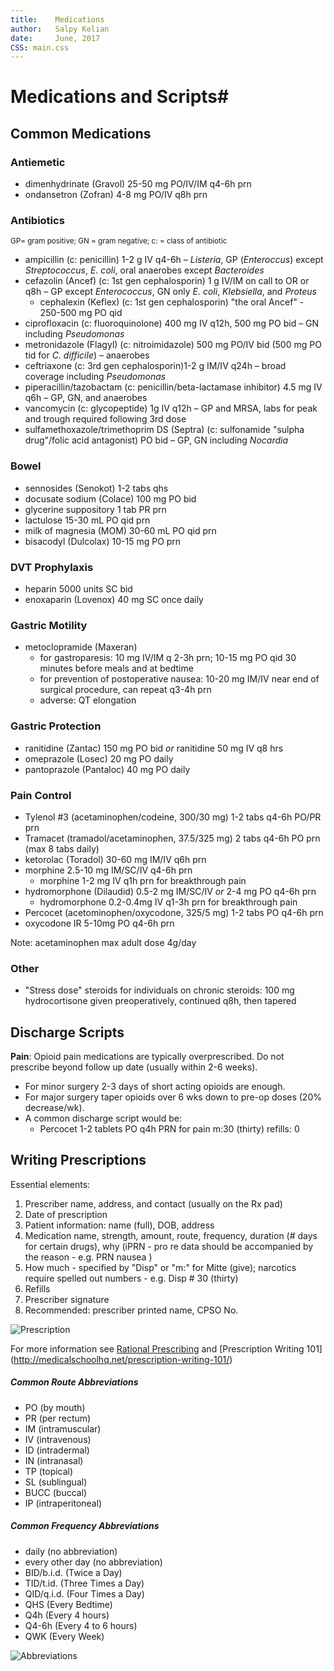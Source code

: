 ```yaml
---
title:    Medications 
author:   Salpy Kelian  
date:     June, 2017  
CSS: main.css  
---
```


# Medications and Scripts#

## Common Medications ##
	
### Antiemetic ###

* dimenhydrinate (Gravol) 25-50 mg PO/IV/IM q4-6h prn	
* ondansetron (Zofran) 4-8 mg PO/IV q8h prn

 ### Antibiotics ###

<small>GP= gram positive; GN = gram negative; c: = class of antibiotic</small>

* ampicillin (c: penicillin) 1-2 g IV q4-6h – *Listeria*, GP (*Enteroccus*) except *Streptococcus*, *E. coli*, oral anaerobes except *Bacteroides*
* cefazolin (Ancef) (c: 1st gen cephalosporin) 1 g IV/IM on call to OR or q8h – GP except *Enterococcus*, GN only *E. coli*, *Klebsiella*, and *Proteus*
	* cephalexin (Keflex) (c: 1st gen cephalosporin) "the oral Ancef" - 250-500 mg PO qid
* ciprofloxacin (c: fluoroquinolone) 400 mg IV q12h, 500 mg PO bid – GN including *Pseudomonas*
* metronidazole (Flagyl) (c: nitroimidazole) 500 mg PO/IV bid (500 mg PO tid for *C. difficile*) – anaerobes
* ceftriaxone (c: 3rd gen cephalosporin)1-2 g IM/IV q24h – broad coverage including *Pseudomonas*
*  piperacillin/tazobactam (c: penicillin/beta-lactamase inhibitor) 4.5 mg IV q6h – GP, GN, and anaerobes
*  vancomycin (c: glycopeptide) 1g IV q12h – GP and MRSA, labs for peak and trough required following 3rd dose
*  sulfamethoxazole/trimethoprim DS (Septra) (c: sulfonamide "sulpha drug"/folic acid antagonist) PO bid – GP, GN including *Nocardia*

### Bowel ###

* sennosides (Senokot) 1-2 tabs qhs  
* docusate sodium (Colace) 100 mg PO bid  
* glycerine suppository 1 tab PR prn  
* lactulose 15-30 mL PO qid prn  
* milk of magnesia (MOM) 30-60 mL PO qid prn   
* bisacodyl (Dulcolax) 10-15 mg PO prn  


### DVT Prophylaxis ###

* heparin 5000 units SC bid
* enoxaparin (Lovenox) 40 mg SC once daily

### Gastric Motility ###
* metoclopramide (Maxeran) 
	* for gastroparesis: 10 mg IV/IM q 2-3h  prn; 10-15 mg PO qid 30 minutes before meals and at bedtime
	* for prevention of postoperative nausea: 10-20 mg IM/IV near end of surgical procedure, can repeat q3-4h prn
	* adverse: QT elongation

### Gastric Protection ###

* ranitidine (Zantac) 150 mg PO bid *or* ranitidine 50 mg IV q8 hrs
* omeprazole (Losec) 20 mg PO daily
* pantoprazole (Pantaloc) 40 mg PO daily

### Pain Control ###

* Tylenol #3 (acetaminophen/codeine, 300/30 mg) 1-2 tabs q4-6h PO/PR prn
* Tramacet (tramadol/acetaminophen, 37.5/325 mg) 2 tabs q4-6h PO prn (max 8 tabs daily) 
* ketorolac (Toradol) 30-60 mg IM/IV q6h prn
* morphine 2.5-10 mg IM/SC/IV q4-6h prn
	* morphine 1-2 mg IV q1h prn for breakthrough pain
* hydromorphone (Dilaudid) 0.5-2 mg IM/SC/IV *or* 2-4 mg PO q4-6h prn
	* hydromorphone 0.2-0.4mg IV q1-3h prn for breakthrough pain
* Percocet (acetominophen/oxycodone, 325/5 mg) 1-2 tabs PO q4-6h prn
* oxycodone IR 5-10mg PO q4-6h prn 

Note: acetaminophen max adult dose 4g/day

### Other ###
*  "Stress dose" steroids for individuals on chronic steroids: 100 mg hydrocortisone given preoperatively, continued q8h, then tapered

## Discharge Scripts  ##
**Pain**: Opioid pain medications are typically overprescribed. Do not prescribe beyond follow up date (usually within 2-6 weeks).

* For minor surgery 2-3 days of short acting opioids are enough. 
* For major surgery taper opioids over 6 wks down to pre-op doses (20% decrease/wk).
* A common discharge script would be:
	* Percocet 1-2 tablets PO q4h PRN for pain m:30 (thirty) refills: 0

## Writing Prescriptions  ##
Essential elements:

1. Prescriber name, address, and contact (usually on the Rx pad)  
2. Date of prescription
3. Patient information: name (full), DOB, address
4. Medication name, strength, amount, route, frequency, duration (# days for certain drugs), why  (iPRN - pro re data should be accompanied by the reason - e.g. PRN nausea )
5. How much - specified by "Disp" or "m:" for Mitte (give); narcotics require spelled out numbers - e.g. Disp # 30 (thirty)
6. Refills
7. Prescriber signature
8. Recommended: prescriber printed name, CPSO No.

![](img/pharm_script.png "Prescription")

For more information see [Rational Prescribing](http://www.rationalprescribing.com/framework/framework_04_01.html) and [Prescription Writing 101] (http://medicalschoolhq.net/prescription-writing-101/) 


##### Common Route Abbreviations #####

* PO (by mouth)
* PR (per rectum)
* IM (intramuscular)
* IV (intravenous)
* ID (intradermal)
* IN (intranasal)
* TP (topical)
* SL (sublingual)
* BUCC (buccal)
* IP (intraperitoneal)

##### Common Frequency Abbreviations #####

* daily (no abbreviation)
* every other day (no abbreviation)
* BID/b.i.d. (Twice a Day)
* TID/t.id. (Three Times a Day)
* QID/q.i.d. (Four Times a Day)
* QHS (Every Bedtime)
* Q4h (Every 4 hours)
* Q4-6h (Every 4 to 6 hours)
* QWK (Every Week)

![](img/pharm_abbr.png "Abbreviations")
